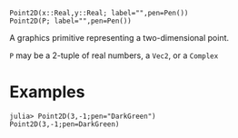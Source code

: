 ```
Point2D(x::Real,y::Real; label="",pen=Pen())
Point2D(P; label="",pen=Pen())
```

A graphics primitive representing a two-dimensional point.

`P` may be a 2-tuple of real numbers, a `Vec2`, or a `Complex`

# Examples

```julia-repl
julia> Point2D(3,-1;pen="DarkGreen")
Point2D(3,-1;pen=DarkGreen)
```
